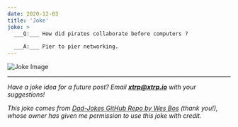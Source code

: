 ```yaml
---
date: 2020-12-03
title: 'Joke'
joke: >
  ___Q:___ How did pirates collaborate before computers ?
  
  ___A:___ Pier to pier networking.
---
```


![Joke Image](https://private.xtrp.io/projects/DailyDeveloperJokes/public_image_server/images/5e1258e0be565.png)

---
*Have a joke idea for a future post? Email **[xtrp@xtrp.io](mailto:xtrp@xtrp.io)** with your suggestions!*

*This joke comes from [Dad-Jokes GitHub Repo by Wes Bos](https://github.com/wesbos/dad-jokes) (thank you!), whose owner has given me permission to use this joke with credit.*

<!-- 
Joke text:
**Q:** How did pirates collaborate before computers ?

**A:** Pier to pier networking.
 -->

